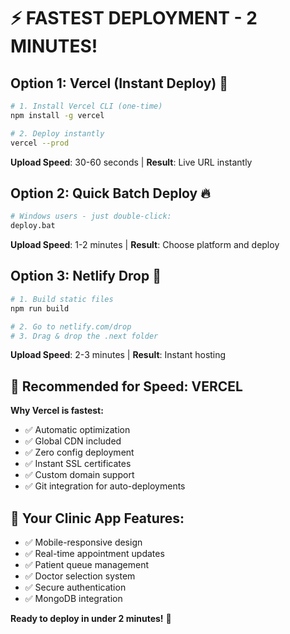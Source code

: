 # ⚡ FASTEST DEPLOYMENT - 2 MINUTES!

## Option 1: Vercel (Instant Deploy) 🚀
```bash
# 1. Install Vercel CLI (one-time)
npm install -g vercel

# 2. Deploy instantly
vercel --prod
```
**Upload Speed**: 30-60 seconds | **Result**: Live URL instantly

## Option 2: Quick Batch Deploy 🔥
```bash
# Windows users - just double-click:
deploy.bat
```
**Upload Speed**: 1-2 minutes | **Result**: Choose platform and deploy

## Option 3: Netlify Drop 📁
```bash
# 1. Build static files
npm run build

# 2. Go to netlify.com/drop
# 3. Drag & drop the .next folder
```
**Upload Speed**: 2-3 minutes | **Result**: Instant hosting

## 🎯 Recommended for Speed: VERCEL

**Why Vercel is fastest:**
- ✅ Automatic optimization
- ✅ Global CDN included  
- ✅ Zero config deployment
- ✅ Instant SSL certificates
- ✅ Custom domain support
- ✅ Git integration for auto-deployments

## 🏥 Your Clinic App Features:
- ✅ Mobile-responsive design
- ✅ Real-time appointment updates
- ✅ Patient queue management
- ✅ Doctor selection system
- ✅ Secure authentication
- ✅ MongoDB integration

**Ready to deploy in under 2 minutes!** 🚀